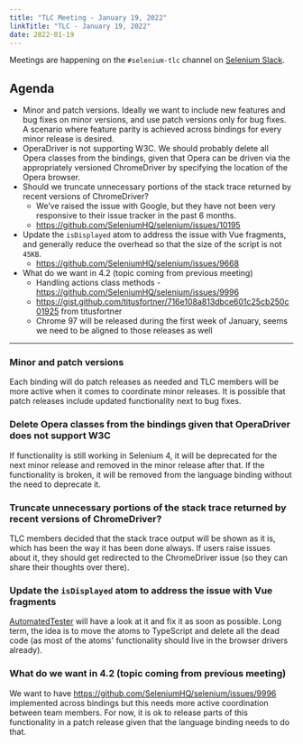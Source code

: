 ```yaml
---
title: "TLC Meeting - January 19, 2022"
linkTitle: "TLC - January 19, 2022"
date: 2022-01-19
---
```


Meetings are happening on the `#selenium-tlc` channel on [Selenium Slack](https://selenium.dev/support).

## Agenda
* Minor and patch versions. Ideally we want to include new features and bug fixes on minor 
  versions, and use patch versions only for bug fixes. A scenario where feature parity 
  is achieved across bindings for every minor release is desired.
* OperaDriver is not supporting W3C. We should probably delete all Opera classes from the 
  bindings, given that Opera can be driven via the appropriately versioned ChromeDriver by 
  specifying the location of the Opera browser.
* Should we truncate unnecessary portions of the stack trace returned by recent versions of 
  ChromeDriver?
  * We’ve raised the issue with Google, but they have not been very responsive to their 
    issue tracker in the past 6 months.
  * https://github.com/SeleniumHQ/selenium/issues/10195
* Update the `isDisplayed` atom to address the issue with Vue fragments, and generally reduce 
  the overhead so that the size of the script is not `45KB`.
  * https://github.com/SeleniumHQ/selenium/issues/9668
* What do we want in 4.2 (topic coming from previous meeting)
  * Handling actions class methods - https://github.com/SeleniumHQ/selenium/issues/9996
  * https://gist.github.com/titusfortner/716e108a813dbce601c25cb250c01925 from titusfortner
  * Chrome 97 will be released during the first week of January, seems we need to be aligned 
    to those releases as well


***

### Minor and patch versions
Each binding will do patch releases as needed and TLC members will be more active when it
comes to coordinate minor releases. It is possible that patch releases include updated
functionality next to bug fixes.

### Delete Opera classes from the bindings given that OperaDriver does not support W3C
If functionality is still working in Selenium 4, it will be deprecated for the next minor
release and removed in the minor release after that. If the functionality is broken, it will
be removed from the language binding without the need to deprecate it.

### Truncate unnecessary portions of the stack trace returned by recent versions of ChromeDriver?
TLC members decided that the stack trace output will be shown as it is, which has been the 
way it has been done always. If users raise issues about it, they should get redirected to the
ChromeDriver issue (so they can share their thoughts over there).

### Update the `isDisplayed` atom to address the issue with Vue fragments
[AutomatedTester][] will have a look at it and fix it as soon as possible. Long term, the idea
is to move the atoms to TypeScript and delete all the dead code (as most of the atoms' 
functionality should live in the browser drivers already).

### What do we want in 4.2 (topic coming from previous meeting)
We want to have https://github.com/SeleniumHQ/selenium/issues/9996 implemented across bindings but
this needs more active coordination between team members. For now, it is ok to release parts of 
this functionality in a patch release given that the language binding needs to do that.

[AutomatedTester]: https://github.com/AutomatedTester/
